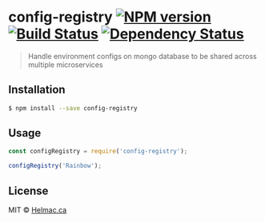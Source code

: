 # config-registry [![NPM version][npm-image]][npm-url] [![Build Status][travis-image]][travis-url] [![Dependency Status][daviddm-image]][daviddm-url]
> Handle environment configs on mongo database to be shared across multiple microservices

## Installation

```sh
$ npm install --save config-registry
```

## Usage

```js
const configRegistry = require('config-registry');

configRegistry('Rainbow');
```
## License

MIT © [Helmac.ca](https://github.com/compuhelmac/)


[npm-image]: https://badge.fury.io/js/config-registry.svg
[npm-url]: https://npmjs.org/package/config-registry
[travis-image]: https://travis-ci.org/compuhelmac/config-registry.svg?branch=master
[travis-url]: https://travis-ci.org/compuhelmac/config-registry
[daviddm-image]: https://david-dm.org/compuhelmac/config-registry.svg?theme=shields.io
[daviddm-url]: https://david-dm.org/compuhelmac/config-registry
